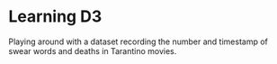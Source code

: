 # Learning D3
Playing around with a dataset recording the number and timestamp of swear words and deaths in Tarantino movies.
